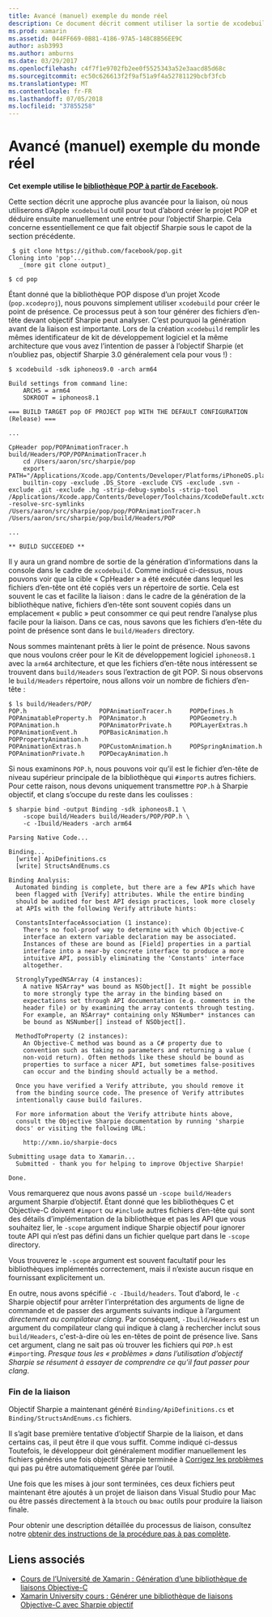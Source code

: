 ```yaml
---
title: Avancé (manuel) exemple du monde réel
description: Ce document décrit comment utiliser la sortie de xcodebuild comme entrée à objectif Sharpie, qui fournit un aperçu de ce que fait objectif Sharpie sous le capot.
ms.prod: xamarin
ms.assetid: 044FF669-0B81-4186-97A5-148C8B56EE9C
author: asb3993
ms.author: amburns
ms.date: 03/29/2017
ms.openlocfilehash: c4f7f1e9702fb2ee0f5525343a52e3aacd85d68c
ms.sourcegitcommit: ec50c626613f2f9af51a9f4a52781129bcbf3fcb
ms.translationtype: MT
ms.contentlocale: fr-FR
ms.lasthandoff: 07/05/2018
ms.locfileid: "37855258"
---
```

# <a name="advanced-manual-real-world-example"></a>Avancé (manuel) exemple du monde réel

**Cet exemple utilise le [bibliothèque POP à partir de Facebook](https://github.com/facebook/pop).**

Cette section décrit une approche plus avancée pour la liaison, où nous utiliserons d’Apple `xcodebuild` outil pour tout d’abord créer le projet POP et déduire ensuite manuellement une entrée pour l’objectif Sharpie. Cela concerne essentiellement ce que fait objectif Sharpie sous le capot de la section précédente.

```
 $ git clone https://github.com/facebook/pop.git
Cloning into 'pop'...
   _(more git clone output)_

$ cd pop
```

Étant donné que la bibliothèque POP dispose d’un projet Xcode (`pop.xcodeproj`), nous pouvons simplement utiliser `xcodebuild` pour créer le point de présence. Ce processus peut à son tour générer des fichiers d’en-tête devant objectif Sharpie peut analyser. C’est pourquoi la génération avant de la liaison est importante. Lors de la création `xcodebuild` remplir les mêmes identificateur de kit de développement logiciel et la même architecture que vous avez l’intention de passer à l’objectif Sharpie (et n’oubliez pas, objectif Sharpie 3.0 généralement cela pour vous !) :

```
$ xcodebuild -sdk iphoneos9.0 -arch arm64

Build settings from command line:
    ARCHS = arm64
    SDKROOT = iphoneos8.1
 
=== BUILD TARGET pop OF PROJECT pop WITH THE DEFAULT CONFIGURATION (Release) ===
 
...
 
CpHeader pop/POPAnimationTracer.h build/Headers/POP/POPAnimationTracer.h
    cd /Users/aaron/src/sharpie/pop
    export PATH="/Applications/Xcode.app/Contents/Developer/Platforms/iPhoneOS.platform/Developer/usr/bin:/Applications/Xcode.app/Contents/Developer/usr/bin:/Users/aaron/bin::/usr/local/bin:/usr/bin:/bin:/usr/sbin:/sbin:/opt/X11/bin:/usr/local/git/bin:/Users/aaron/.rvm/bin"
    builtin-copy -exclude .DS_Store -exclude CVS -exclude .svn -exclude .git -exclude .hg -strip-debug-symbols -strip-tool /Applications/Xcode.app/Contents/Developer/Toolchains/XcodeDefault.xctoolchain/usr/bin/strip -resolve-src-symlinks /Users/aaron/src/sharpie/pop/pop/POPAnimationTracer.h /Users/aaron/src/sharpie/pop/build/Headers/POP
 
...
 
** BUILD SUCCEEDED **
```

Il y aura un grand nombre de sortie de la génération d’informations dans la console dans le cadre de `xcodebuild`. Comme indiqué ci-dessus, nous pouvons voir que la cible « CpHeader » a été exécutée dans lequel les fichiers d’en-tête ont été copiés vers un répertoire de sortie. Cela est souvent le cas et facilite la liaison : dans le cadre de la génération de la bibliothèque native, fichiers d’en-tête sont souvent copiés dans un emplacement « public » peut consommer ce qui peut rendre l’analyse plus facile pour la liaison. Dans ce cas, nous savons que les fichiers d’en-tête du point de présence sont dans le `build/Headers` directory.

Nous sommes maintenant prêts à lier le point de présence. Nous savons que nous voulons créer pour le Kit de développement logiciel `iphoneos8.1` avec la `arm64` architecture, et que les fichiers d’en-tête nous intéressent se trouvent dans `build/Headers` sous l’extraction de git POP. Si nous observons le `build/Headers` répertoire, nous allons voir un nombre de fichiers d’en-tête :

```
$ ls build/Headers/POP/
POP.h                    POPAnimationTracer.h     POPDefines.h
POPAnimatableProperty.h  POPAnimator.h            POPGeometry.h
POPAnimation.h           POPAnimatorPrivate.h     POPLayerExtras.h
POPAnimationEvent.h      POPBasicAnimation.h      POPPropertyAnimation.h
POPAnimationExtras.h     POPCustomAnimation.h     POPSpringAnimation.h
POPAnimationPrivate.h    POPDecayAnimation.h
```

Si nous examinons `POP.h`, nous pouvons voir qu’il est le fichier d’en-tête de niveau supérieur principale de la bibliothèque qui `#import`s autres fichiers. Pour cette raison, nous devons uniquement transmettre `POP.h` à Sharpie objectif, et clang s’occupe du reste dans les coulisses :

```
$ sharpie bind -output Binding -sdk iphoneos8.1 \
    -scope build/Headers build/Headers/POP/POP.h \
    -c -Ibuild/Headers -arch arm64

Parsing Native Code...

Binding...
  [write] ApiDefinitions.cs
  [write] StructsAndEnums.cs

Binding Analysis:
  Automated binding is complete, but there are a few APIs which have
  been flagged with [Verify] attributes. While the entire binding
  should be audited for best API design practices, look more closely
  at APIs with the following Verify attribute hints:

  ConstantsInterfaceAssociation (1 instance):
    There's no fool-proof way to determine with which Objective-C
    interface an extern variable declaration may be associated.
    Instances of these are bound as [Field] properties in a partial
    interface into a near-by concrete interface to produce a more
    intuitive API, possibly eliminating the 'Constants' interface
    altogether.

  StronglyTypedNSArray (4 instances):
    A native NSArray* was bound as NSObject[]. It might be possible
    to more strongly type the array in the binding based on
    expectations set through API documentation (e.g. comments in the
    header file) or by examining the array contents through testing.
    For example, an NSArray* containing only NSNumber* instances can
    be bound as NSNumber[] instead of NSObject[].

  MethodToProperty (2 instances):
    An Objective-C method was bound as a C# property due to
    convention such as taking no parameters and returning a value (
    non-void return). Often methods like these should be bound as
    properties to surface a nicer API, but sometimes false-positives
    can occur and the binding should actually be a method.

  Once you have verified a Verify attribute, you should remove it
  from the binding source code. The presence of Verify attributes
  intentionally cause build failures.

  For more information about the Verify attribute hints above,
  consult the Objective Sharpie documentation by running 'sharpie
  docs' or visiting the following URL:

    http://xmn.io/sharpie-docs

Submitting usage data to Xamarin...
  Submitted - thank you for helping to improve Objective Sharpie!

Done.
```

Vous remarquerez que nous avons passé un `-scope build/Headers` argument Sharpie d’objectif. Étant donné que les bibliothèques C et Objective-C doivent `#import` ou `#include` autres fichiers d’en-tête qui sont des détails d’implémentation de la bibliothèque et pas les API que vous souhaitez lier, le `-scope` argument indique Sharpie objectif pour ignorer toute API qui n’est pas défini dans un fichier quelque part dans le `-scope` directory.

Vous trouverez le `-scope` argument est souvent facultatif pour les bibliothèques implémentés correctement, mais il n’existe aucun risque en fournissant explicitement un.

En outre, nous avons spécifié `-c -Ibuild/headers`. Tout d’abord, le `-c` Sharpie objectif pour arrêter l’interprétation des arguments de ligne de commande et de passer des arguments suivants indique à l’argument _directement au compilateur clang_. Par conséquent, `-Ibuild/Headers` est un argument du compilateur clang qui indique à clang à rechercher inclut sous `build/Headers`, c'est-à-dire où les en-têtes de point de présence live. Sans cet argument, clang ne sait pas où trouver les fichiers qui `POP.h` est `#import`ing. _Presque tous les « problèmes » dans l’utilisation d’objectif Sharpie se résument à essayer de comprendre ce qu’il faut passer pour clang_.

### <a name="completing-the-binding"></a>Fin de la liaison

Objectif Sharpie a maintenant généré `Binding/ApiDefinitions.cs` et `Binding/StructsAndEnums.cs` fichiers.

Il s’agit base première tentative d’objectif Sharpie de la liaison, et dans certains cas, il peut être il que vous suffit. Comme indiqué ci-dessus Toutefois, le développeur doit généralement modifier manuellement les fichiers générés une fois objectif Sharpie terminée à [Corrigez les problèmes](~/cross-platform/macios/binding/objective-sharpie/platform/apidefinitions-structsandenums.md) qui pas pu être automatiquement gérée par l’outil.

Une fois que les mises à jour sont terminées, ces deux fichiers peut maintenant être ajoutés à un projet de liaison dans Visual Studio pour Mac ou être passés directement à la `btouch` ou `bmac` outils pour produire la liaison finale.

Pour obtenir une description détaillée du processus de liaison, consultez notre [obtenir des instructions de la procédure pas à pas complète](~/ios/platform/binding-objective-c/walkthrough.md).

## <a name="related-links"></a>Liens associés

- [Cours de l’Université de Xamarin : Génération d’une bibliothèque de liaisons Objective-C](https://university.xamarin.com/classes/track/all#building-an-objective-c-bindings-library)
- [Xamarin University cours : Générer une bibliothèque de liaisons Objective-C avec Sharpie objectif](https://university.xamarin.com/classes/track/all#build-an-objective-c-bindings-library-with-objective-sharpie)